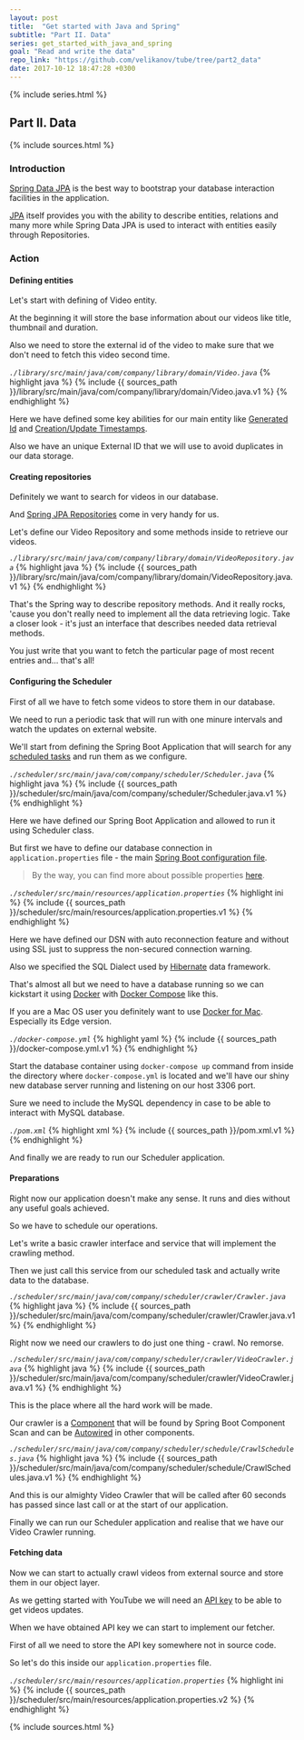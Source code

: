 ```yaml
---
layout: post
title:  "Get started with Java and Spring"
subtitle: "Part II. Data"
series: get_started_with_java_and_spring
goal: "Read and write the data"
repo_link: "https://github.com/velikanov/tube/tree/part2_data"
date: 2017-10-12 18:47:28 +0300
---
```

{% include series.html %}

## Part II. Data

{% include sources.html %}

### Introduction
[Spring Data JPA](https://projects.spring.io/spring-data-jpa/) is the best way to bootstrap your database interaction
facilities in the application.

[JPA](https://en.wikipedia.org/wiki/Java_Persistence_API) itself provides you with the ability to describe entities,
relations and many more while Spring Data JPA is used to interact with entities easily through Repositories.

### Action
#### Defining entities
Let's start with defining of Video entity.

At the beginning it will store the base information about our videos like title, thumbnail and duration.

Also we need to store the external id of the video to make sure that we don't need to fetch this video second time.

_`./library/src/main/java/com/company/library/domain/Video.java`_
{% highlight java %}
{% include {{ sources_path }}/library/src/main/java/com/company/library/domain/Video.java.v1 %}
{% endhighlight %}

Here we have defined some key abilities for our main entity like
[Generated Id](https://en.wikibooks.org/wiki/Java_Persistence/Identity_and_Sequencing#Sequencing) and
[Creation/Update Timestamps](https://www.thoughts-on-java.org/persist-creation-update-timestamps-hibernate/).

Also we have an unique External ID that we will use to avoid duplicates in our data storage.

#### Creating repositories
Definitely we want to search for videos in our database.

And [Spring JPA Repositories](https://docs.spring.io/spring-data/jpa/docs/current/reference/html/#repositories) come in
very handy for us.

Let's define our Video Repository and some methods inside to retrieve our videos.

_`./library/src/main/java/com/company/library/domain/VideoRepository.java`_
{% highlight java %}
{% include {{ sources_path }}/library/src/main/java/com/company/library/domain/VideoRepository.java.v1 %}
{% endhighlight %}

That's the Spring way to describe repository methods. And it really rocks, 'cause you don't really need to implement all
the data retrieving logic. Take a closer look - it's just an interface that describes needed data retrieval methods.

You just write that you want to fetch the particular page of most recent entries and… that's all!

#### Configuring the Scheduler
First of all we have to fetch some videos to store them in our database.

We need to run a periodic task that will run with one minure intervals and watch the updates on external website.

We'll start from defining the Spring Boot Application that will search for any
[scheduled tasks](https://spring.io/guides/gs/scheduling-tasks/) and run them as we configure.

_`./scheduler/src/main/java/com/company/scheduler/Scheduler.java`_
{% highlight java %}
{% include {{ sources_path }}/scheduler/src/main/java/com/company/scheduler/Scheduler.java.v1 %}
{% endhighlight %}

Here we have defined our Spring Boot Application and allowed to run it using Scheduler class.

But first we have to define our database connection in `application.properties` file - the main
[Spring Boot configuration file]((http://www.baeldung.com/properties-with-spring)).

> By the way, you can find more about possible properties [here](https://docs.spring.io/spring-boot/docs/current/reference/html/common-application-properties.html).

_`./scheduler/src/main/resources/application.properties`_
{% highlight ini %}
{% include {{ sources_path }}/scheduler/src/main/resources/application.properties.v1 %}
{% endhighlight %}

Here we have defined our DSN with auto reconnection feature and without using SSL just to suppress the non-secured
connection warning.

Also we specified the SQL Dialect used by [Hibernate](http://hibernate.org/) data framework.

That's almost all but we need to have a database running so we can kickstart it using [Docker](https://www.docker.com/)
with [Docker Compose](https://docs.docker.com/compose/) like this.

If you are a Mac OS user you definitely want to use 
[Docker for Mac](https://docs.docker.com/docker-for-mac/install/#download-docker-for-mac). Especially its Edge version.

_`./docker-compose.yml`_
{% highlight yaml %}
{% include {{ sources_path }}/docker-compose.yml.v1 %}
{% endhighlight %}

Start the database container using `docker-compose up` command from inside the directory where `docker-compose.yml` is
located and we'll have our shiny new database server running and listening on our host 3306 port.

Sure we need to include the MySQL dependency in case to be able to interact with MySQL database.

_`./pom.xml`_
{% highlight xml %}
{% include {{ sources_path }}/pom.xml.v1 %}
{% endhighlight %}

And finally we are ready to run our Scheduler application.

#### Preparations

Right now our application doesn't make any sense. It runs and dies without any useful goals achieved.

So we have to schedule our operations.

Let's write a basic crawler interface and service that will implement the crawling method.

Then we just call this service from our scheduled task and actually write data to the database.

_`./scheduler/src/main/java/com/company/scheduler/crawler/Crawler.java`_
{% highlight java %}
{% include {{ sources_path }}/scheduler/src/main/java/com/company/scheduler/crawler/Crawler.java.v1 %}
{% endhighlight %}

Right now we need our crawlers to do just one thing - crawl. No remorse.

_`./scheduler/src/main/java/com/company/scheduler/crawler/VideoCrawler.java`_
{% highlight java %}
{% include {{ sources_path }}/scheduler/src/main/java/com/company/scheduler/crawler/VideoCrawler.java.v1 %}
{% endhighlight %}

This is the place where all the hard work will be made.

Our crawler is a 
[Component](https://www.concretepage.com/spring/spring-auto-detection-with-component-service-repository-and-controller-stereotype-annotation-example-using-componentscan-and-component-scan#component)
that will be found by Spring Boot Component Scan and can be [Autowired](http://www.baeldung.com/spring-autowire) in
other components.

_`./scheduler/src/main/java/com/company/scheduler/schedule/CrawlSchedules.java`_
{% highlight java %}
{% include {{ sources_path }}/scheduler/src/main/java/com/company/scheduler/schedule/CrawlSchedules.java.v1 %}
{% endhighlight %}

And this is our almighty Video Crawler that will be called after 60 seconds has passed since last call or at the start
of our application.

Finally we can run our Scheduler application and realise that we have our Video Crawler running.

#### Fetching data

Now we can start to actually crawl videos from external source and store them in our object layer.

As we getting started with YouTube we will need an [API key](https://developers.google.com/youtube/v3/getting-started)
to be able to get videos updates.

When we have obtained API key we can start to implement our fetcher.

First of all we need to store the API key somewhere not in source code.

So let's do this inside our `application.properties` file.

_`./scheduler/src/main/resources/application.properties`_
{% highlight ini %}
{% include {{ sources_path }}/scheduler/src/main/resources/application.properties.v2 %}
{% endhighlight %}

{% include sources.html %}
